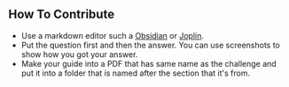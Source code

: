 ## How To Contribute

- Use a markdown editor such a [Obsidian](https://obsidian.md/) or [Joplin](https://joplinapp.org/).
- Put the question first and then the answer. You can use screenshots to show how you got your answer.
- Make your guide into a PDF that has same name as the challenge and put it into a folder that is named after the section that it's from.
